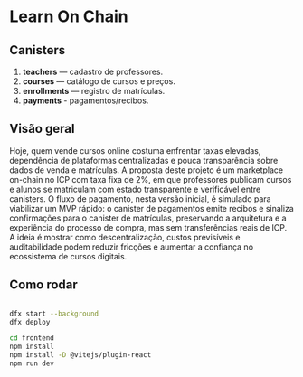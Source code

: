 # Learn On Chain

## Canisters
1. **teachers** — cadastro de professores.
2. **courses** — catálogo de cursos e preços.
3. **enrollments** — registro de matrículas.
4. **payments** - pagamentos/recibos.

## Visão geral

Hoje, quem vende cursos online costuma enfrentar taxas elevadas, dependência de plataformas centralizadas e pouca transparência sobre dados de venda e matrículas. A proposta deste projeto é um marketplace on-chain no ICP com taxa fixa de 2%, em que professores publicam cursos e alunos se matriculam com estado transparente e verificável entre canisters. O fluxo de pagamento, nesta versão inicial, é simulado para viabilizar um MVP rápido: o canister de pagamentos emite recibos e sinaliza confirmações para o canister de matrículas, preservando a arquitetura e a experiência do processo de compra, mas sem transferências reais de ICP. A ideia é mostrar como descentralização, custos previsíveis e auditabilidade podem reduzir fricções e aumentar a confiança no ecossistema de cursos digitais.

## Como rodar
```bash

dfx start --background
dfx deploy

cd frontend
npm install
npm install -D @vitejs/plugin-react
npm run dev
```